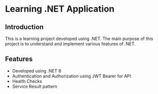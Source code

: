 # Learning .NET Application

## Introduction

This is a learning project developed using .NET. The main purpose of this project is to understand and implement various features of .NET.

## Features

- Developed using .NET 8
- Authentication and Authorization using JWT Bearer for API
- Health Checks
- Service Result pattern
